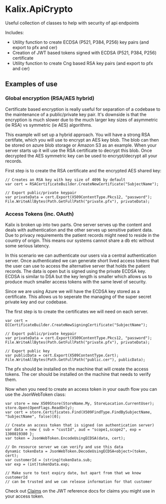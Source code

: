 # Kalix.ApiCrypto

Useful collection of classes to help with security of api endpoints

Includes:
- Utility function to create ECDSA (P521, P384, P256) key pairs (and export to pfx and cer)
- Creation of JWT based tokens signed with ECDSA (P521, P384, P256) certificate
- Utility function to create Cng based RSA key pairs (and export to pfx and cer)

## Examples of use

### Global encryption (RSA/AES hybrid)

Certificate based encryption is really useful for separation of a codebase to the maintenance
of a public/private key pair. It's downside is that the encryption is much slower due to the
much larger key sizes of asymmetric (ie RSA) vs symmetric (ie AES) algorithms.

This example will set up a hybrid approach. You will have a strong RSA certifate, which you
will use to encrypt an AES key blob. The blob can then be stored on azure blob storage or Amazon S3
as an example. When your server starts up it will use the RSA certificate to decrypt this blob.
Once decrypted the AES symmetric key can be used to encrypt/decrypt all your records.

First step is to create the RSA certificate and the encrypted AES shared key:

	// Creates an RSA key with key size of 4096 by default
    var cert = RSACertificateBuilder.CreateNewCertificate("SubjectName");

	// Export public/private keypair
    var privateData = cert.Export(X509ContentType.Pkcs12, "password");
    File.WriteAllBytes(Path.GetFullPath("private.pfx"), privateData);



### Access Tokens (inc. OAuth)

Kalix is broken up into two parts. One server serves up the content and deals with
authentication and the other serves up sensitive patient data. Due to privacy requirements
the patient records might need to reside in the country of origin. This means our systems cannot
share a db etc without some serious latency.

In this scenario we can authenticate our users via a central authentication server. Once
authenticated we can generate short lived access tokens that the user can use to access
the alternative server that holds the patient records. The data is open but is signed using
the private ECDSA key. ECDSA is similar to DSA but the key length is smaller which allows
us to produce much smaller access tokens with the same level of security.

Since we are using Azure we will have the ECDSA key stored as a certificate. This allows us
to seperate the managing of the super secret private key and our codebase.

The first step is to create the certificates we will need on each server. 

    var cert = ECCertificateBuilder.CreateNewSigningCertificate("SubjectName");

	// Export public/private keypair
    var privateData = cert.Export(X509ContentType.Pkcs12, "password");
    File.WriteAllBytes(Path.GetFullPath("private.pfx"), privateData);

	// Export public key
    var publicData = cert.Export(X509ContentType.Cert);
    File.WriteAllBytes(Path.GetFullPath("public.cer"), publicData);

The pfx should be installed on the machine that will create the access tokens. The cer
should be installed on the machine that needs to verify them.

Now when you need to create an access token in your oauth flow you can use the JsonWebToken
class:

    var store = new X509Store(StoreName.My, StoreLocation.CurrentUser);
    store.Open(OpenFlags.ReadOnly);
    var cert = store.Certificates.Find(X509FindType.FindBySubjectName, "SubjectName", false)[0];

	// Create an access token that is signed (on authentication server)
	var data = new { sub = "custId", aud = "scope1,scope2", exp = 1300819380 };
	var token = JsonWebToken.EncodeUsingECDSA(data, cert);

	// On resource server we can verify and use this data
	dynamic tokenData = JsonWebToken.DecodeUsingECDSA<object>(token, cert);
	var customerId = (string)tokenData.sub;
	var exp = (int)tokenData.exp;

	// Make sure to test expiry date, but apart from that we know customerId
	// can be trusted and we can release information for that customer

Check out [Claims](http://self-issued.info/docs/draft-ietf-oauth-json-web-token.html#Claims) on the
JWT reference docs for claims you might use in your access token.